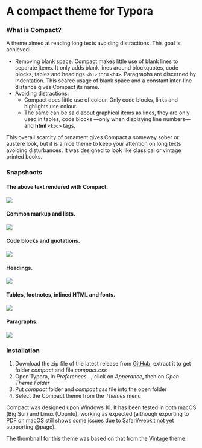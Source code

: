 # A compact theme for Typora
### What is Compact?
A theme aimed at reading long texts avoiding distractions. This goal is achieved:
- Removing blank space. Compact makes little use of blank lines to separate items. It only adds blank lines around blockquotes, code blocks, tables and headings `<h1>` thru `<h4>`. Paragraphs are discerned by indentation. This scarce usage of blank space and a constant inter-line distance gives Compact its name.
- Avoiding distractions:
  - Compact does little use of colour. Only code blocks, links and highlights use colour. 
  - The same can be said about graphical items as lines, they are only used in tables, code blocks —only when displaying line numbers— and <b>html</b> `<kbd>` tags.

This overall scarcity of ornament gives Compact a someway sober or austere look, but it is a nice theme to keep your attention on long texts avoiding disturbances. It was designed to look like classical or vintage printed books.
### Snapshoots
#### The above text rendered with Compact.

![](Snapshoots/1_What.PNG)

#### Common markup and lists.

![](Snapshoots/2_Common_lists.PNG)

#### Code blocks and quotations.

![](Snapshoots/3_Code_q.PNG)

#### Headings.

![](Snapshoots/4_headings.PNG)

#### Tables, footnotes, inlined HTML and fonts.

![](Snapshoots/5_Tables_fn_html_f3.PNG)

#### Paragraphs.

![](Snapshoots/6_Text.PNG)

### Installation
1. Download the zip file of the latest release from [GitHub](https://github.com/mcesar-rlacruz/typora-compact/releases/latest), extract it to get folder <i>compact</i> and file <i>compact.css</i>
2. Open Typora, in <i>Preferences…</i>, click on <i>Apperance</i>, then on <i>Open Theme Folder</i>
3. Put <i>compact</i> folder and <i>compact.css</i> file into the open folder
4. Select the Compact theme from the <i>Themes</i> menu

Compact was designed upon Windows 10. It has been tested in both macOS (Big Sur) and Linux (Ubuntu), working as expected (although exporting to PDF on macOS still shows some issues due to Safari/webkit not yet supporting @page).

The thumbnail for this theme was based on that from the [Vintage](https://github.com/tristone13th/typora-vintage-theme) theme.
